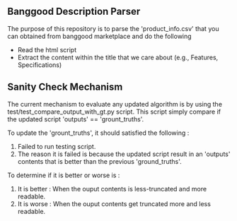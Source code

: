 ## Banggood Description Parser
The purpose of this repository is to parse the 'product_info.csv' that you can obtained from banggood marketplace and do the following
* Read the html script
* Extract the content within the title that we care about (e.g., Features, Specifications)


## Sanity Check Mechanism
The current mechanism to evaluate any updated algorithm is by using the <bold>test/test_compare_output_with_gt.py</bold> script. This script simply compare if the updated script 'outputs' == 'grount_truths'. 

To update the 'grount_truths', it should satisfied the following :
1) Failed to run testing script.
2) The reason it is failed is because the updated script result in an 'outputs' contents that is better than the previous 'ground_truths'.

To determine if it is better or worse is :
1) It is better : When the ouput contents is less-truncated and more readable.
2) It is worse : When the ouput contents get truncated more and less readable.

